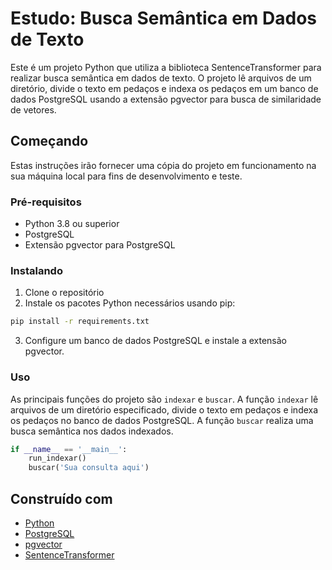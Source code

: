 
# Estudo: Busca Semântica em Dados de Texto

Este é um projeto Python que utiliza a biblioteca SentenceTransformer para realizar busca semântica em dados de texto. O projeto lê arquivos de um diretório, divide o texto em pedaços e indexa os pedaços em um banco de dados PostgreSQL usando a extensão pgvector para busca de similaridade de vetores.

## Começando

Estas instruções irão fornecer uma cópia do projeto em funcionamento na sua máquina local para fins de desenvolvimento e teste.

### Pré-requisitos

- Python 3.8 ou superior
- PostgreSQL
- Extensão pgvector para PostgreSQL

### Instalando

1. Clone o repositório
2. Instale os pacotes Python necessários usando pip:

```bash
pip install -r requirements.txt
```

3. Configure um banco de dados PostgreSQL e instale a extensão pgvector.

### Uso

As principais funções do projeto são `indexar` e `buscar`. A função `indexar` lê arquivos de um diretório especificado, divide o texto em pedaços e indexa os pedaços no banco de dados PostgreSQL. A função `buscar` realiza uma busca semântica nos dados indexados.

```python
if __name__ == '__main__':
    run_indexar()
    buscar('Sua consulta aqui')
```

## Construído com

- [Python](https://www.python.org/)
- [PostgreSQL](https://www.postgresql.org/)
- [pgvector](https://github.com/ankane/pgvector)
- [SentenceTransformer](https://www.sbert.net/)
